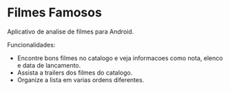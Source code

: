 # Filmes Famosos
Aplicativo de analise de filmes para Android.

Funcionalidades:
* Encontre bons filmes no catalogo e veja informacoes como nota, elenco e data de lancamento.
* Assista a trailers dos filmes do catalogo.
* Organize a lista em varias ordens diferentes.
